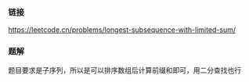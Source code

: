 ### 链接
https://leetcode.cn/problems/longest-subsequence-with-limited-sum/

### 题解
题目要求是子序列，所以是可以排序数组后计算前缀和即可，用二分查找也行
